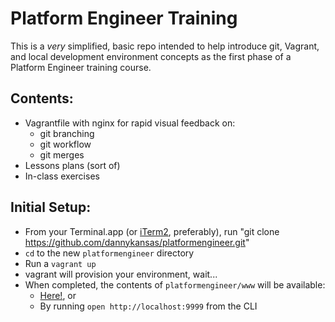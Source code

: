 # Platform Engineer Training 
This is a *very* simplified, basic repo intended to help introduce git, Vagrant, and local development environment concepts as the first phase of a Platform Engineer training course.

## Contents:
- Vagrantfile with nginx for rapid visual feedback on:
    -  git branching
    -  git workflow
    -  git merges
- Lessons plans (sort of)
- In-class exercises

## Initial Setup:
- From your Terminal.app (or [iTerm2](http://iterm2.com/), preferably), run "git clone https://github.com/dannykansas/platformengineer.git"
- `cd` to the new `platformengineer` directory
- Run a `vagrant up`
- vagrant will provision your environment, wait...
- When completed, the contents of `platformengineer/www` will be available:
    - [Here!](http://localhost:9999), or 
    - By running `open http://localhost:9999` from the CLI 
